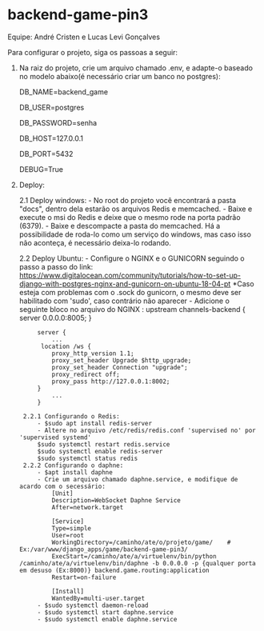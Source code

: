 # backend-game-pin3

Equipe: André Cristen e Lucas Levi Gonçalves

Para configurar o projeto, siga os passoas a seguir:

1. Na raiz do projeto, crie um arquivo chamado .env, e adapte-o baseado no modelo abaixo(é necessário criar um banco no postgres):

	DB_NAME=backend_game

    DB_USER=postgres

    DB_PASSWORD=senha

    DB_HOST=127.0.0.1

    DB_PORT=5432
	
    DEBUG=True

2. Deploy:

	2.1 Deploy windows:
		- No root do projeto você encontrará a pasta "docs", dentro dela estarão os arquivos Redis e memcached. 
		- Baixe e execute o msi do Redis e deixe que o mesmo rode na porta padrão (6379). 
		- Baixe e descompacte a pasta do memcached. Há a possibilidade de roda-lo como um serviço do windows, mas caso isso não aconteça, é necessário deixa-lo rodando.

	2.2 Deploy Ubuntu:
		- Configure o NGINX e o GUNICORN seguindo o passo a passo do link: https://www.digitalocean.com/community/tutorials/how-to-set-up-django-with-postgres-nginx-and-gunicorn-on-ubuntu-18-04-pt
		*Caso esteja com problemas com o .sock do gunicorn, o mesmo deve ser habilitado com 'sudo', caso contrário não aparecer
		- Adicione o seguinte bloco no arquivo do NGINX :
   			upstream channels-backend {
    		server 0.0.0.0:8005;
			}
   
			server {
    			...
			 location /ws {
                proxy_http_version 1.1;
                proxy_set_header Upgrade $http_upgrade;
                proxy_set_header Connection "upgrade";
                proxy_redirect off;
                proxy_pass http://127.0.0.1:8002;
            }
    			...
			}

		2.2.1 Configurando o Redis:
			- $sudo apt install redis-server
			- Altere no arquivo /etc/redis/redis.conf 'supervised no' por 'supervised systemd'
			$sudo systemctl restart redis.service
			$sudo systemctl enable redis-server
			$sudo systemctl status redis
		2.2.2 Configurando o daphne:
			- $apt install daphne
			- Crie um arquivo chamado daphne.service, e modifique de acardo com o secessário:
				[Unit]
				Description=WebSocket Daphne Service
				After=network.target

				[Service]
				Type=simple
				User=root
				WorkingDirectory=/caminho/ate/o/projeto/game/    # Ex:/var/www/django_apps/game/backend-game-pin3/
				ExecStart=/caminho/ate/a/virtuelenv/bin/python /caminho/ate/a/virtuelenv/bin/daphne -b 0.0.0.0 -p {qualquer porta em desuso (Ex:8000)} backend.game.routing:application
				Restart=on-failure

				[Install]
				WantedBy=multi-user.target
			- $sudo systemctl daemon-reload
			- $sudo systemctl start daphne.service
			- $sudo systemctl enable daphne.service